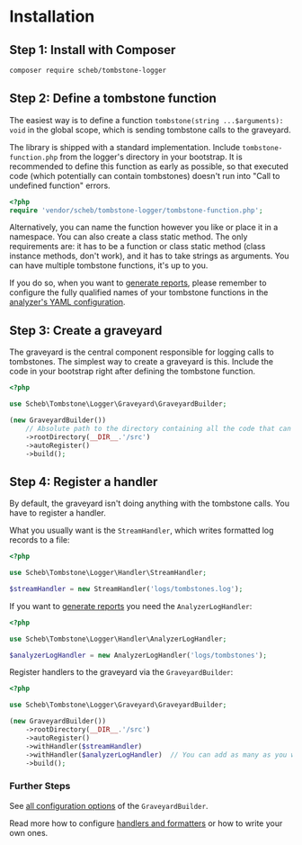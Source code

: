 Installation
============

## Step 1: Install with Composer

```bash
composer require scheb/tombstone-logger
```

## Step 2: Define a tombstone function

The easiest way is to define a function `tombstone(string ...$arguments): void` in the global scope, which is sending
tombstone calls to the graveyard.

The library is shipped with a standard implementation. Include `tombstone-function.php` from the logger's directory in
your bootstrap. It is recommended to define this function as early as possible, so that executed code (which potentially
can contain tombstones) doesn't run into "Call to undefined function" errors.

```php
<?php
require 'vendor/scheb/tombstone-logger/tombstone-function.php';
```

Alternatively, you can name the function however you like or place it in a namespace. You can also create a class static
method. The only requirements are: it has to be a function or class static method (class instance methods, don't work),
and it has to take strings as arguments. You can have multiple tombstone functions, it's up to you.

If you do so, when you want to [generate reports](../analyzer/index.md), please remember to configure the fully
qualified names of your tombstone functions in the [analyzer's YAML configuration](../analyzer/configuration.md).

## Step 3: Create a graveyard

The graveyard is the central component responsible for logging calls to tombstones. The simplest way to create a
graveyard is this. Include the code in your bootstrap right after defining the tombstone function.

```php
<?php

use Scheb\Tombstone\Logger\Graveyard\GraveyardBuilder;

(new GraveyardBuilder())
    // Absolute path to the directory containing all the code that can have tombstones.
    ->rootDirectory(__DIR__.'/src')
    ->autoRegister()
    ->build();
```

## Step 4: Register a handler

By default, the graveyard isn't doing anything with the tombstone calls. You have to register a
handler.

What you usually want is the `StreamHandler`, which writes formatted log records to a file:

```php
<?php

use Scheb\Tombstone\Logger\Handler\StreamHandler;

$streamHandler = new StreamHandler('logs/tombstones.log');
```

If you want to [generate reports](../analyzer/index.md) you need the `AnalyzerLogHandler`:

```php
<?php

use Scheb\Tombstone\Logger\Handler\AnalyzerLogHandler;

$analyzerLogHandler = new AnalyzerLogHandler('logs/tombstones');
```

Register handlers to the graveyard via the `GraveyardBuilder`:

```php
<?php

use Scheb\Tombstone\Logger\Graveyard\GraveyardBuilder;

(new GraveyardBuilder())
    ->rootDirectory(__DIR__.'/src')
    ->autoRegister()
    ->withHandler($streamHandler)
    ->withHandler($analyzerLogHandler)  // You can add as many as you want
    ->build();
```

### Further Steps

See [all configuration options](graveyard.md) of the `GraveyardBuilder`.

Read more how to configure [handlers and formatters](handlers_formatters.md) or how to write your own
ones.
